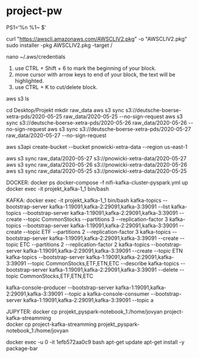 # project-pw

PS1=‘%n %1~ $’ 

curl "https://awscli.amazonaws.com/AWSCLIV2.pkg" -o "AWSCLIV2.pkg"
sudo installer -pkg AWSCLIV2.pkg -target /

nano ~/.aws/credentials

1. use CTRL + Shift + 6 to mark the beginning of your block.
2. move cursor with arrow keys to end of your block, the text will be highlighted.
3. use CTRL + K to cut/delete block.

aws s3 ls

cd Desktop/Projekt
mkdir raw_data
aws s3 sync s3://deutsche-boerse-xetra-pds/2020-05-25 raw_data/2020-05-25 --no-sign-request
aws s3 sync s3://deutsche-boerse-xetra-pds/2020-05-26 raw_data/2020-05-26 --no-sign-request 
aws s3 sync s3://deutsche-boerse-xetra-pds/2020-05-27 raw_data/2020-05-27 --no-sign-request

aws s3api create-bucket --bucket pnowicki-xetra-data --region us-east-1

aws s3 sync raw_data/2020-05-27 s3://pnowicki-xetra-data/2020-05-27
aws s3 sync raw_data/2020-05-26 s3://pnowicki-xetra-data/2020-05-26
aws s3 sync raw_data/2020-05-25 s3://pnowicki-xetra-data/2020-05-25

DOCKER: 
docker ps 
docker-compose -f nifi-kafka-cluster-pyspark.yml up
docker exec -it projekt_kafka-1_1 bin/bash 

KAFKA:
docker exec -it projekt_kafka-1_1 bin/bash 
kafka-topics --bootstrap-server kafka-1:19091,kafka-2:29091,kafka-3:39091 --list
kafka-topics --bootstrap-server kafka-1:19091,kafka-2:29091,kafka-3:39091 --create --topic CommonStocks --partitions 3 --replication-factor 3
kafka-topics --bootstrap-server kafka-1:19091,kafka-2:29091,kafka-3:39091 --create --topic ETF --partitions 2 --replication-factor 3
kafka-topics --bootstrap-server kafka-1:19091,kafka-2:29091,kafka-3:39091 --create --topic ETC --partitions 2 --replication-factor 2
kafka-topics --bootstrap-server kafka-1:19091,kafka-2:29091,kafka-3:39091 --create --topic ETN  
kafka-topics --bootstrap-server kafka-1:19091,kafka-2:29091,kafka-3:39091 --topic CommonStocks,ETF,ETN,ETC --describe
kafka-topics --bootstrap-server kafka-1:19091,kafka-2:29091,kafka-3:39091 --delete --topic CommonStocks,ETF,ETN,ETC  

kafka-console-producer --bootstrap-server kafka-1:19091,kafka-2:29091,kafka-3:39091 --topic a
kafka-console-consumer --bootstrap-server kafka-1:19091,kafka-2:29091,kafka-3:39091 --topic a

JUPYTER:
docker cp projekt_pyspark-notebook_1:/home/jovyan  project-kafka-streamming   
docker cp  project-kafka-streamming projekt_pyspark-notebook_1:/home/jovyan 


docker exec -u 0 -it 1efb572aa0c9 bash
apt-get update
apt-get install -y package-bar


